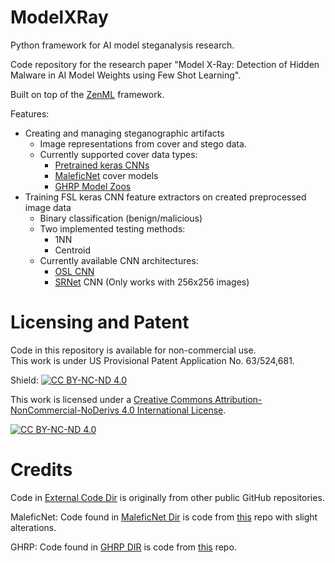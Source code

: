 # ModelXRay
Python framework for AI model steganalysis research.  

Code repository for the research paper "Model X-Ray: Detection of Hidden Malware in AI Model Weights using Few Shot Learning".  



Built on top of the [ZenML](https://github.com/zenml-io/zenml) framework.  

Features:
  - Creating and managing steganographic artifacts
    - Image representations from cover and stego data.
    - Currently supported cover data types:
      - [Pretrained keras CNNs](https://keras.io/api/applications/)
      - [MaleficNet](https://github.com/pagiux/maleficnet) cover models
      - [GHRP Model Zoos](https://github.com/HSG-AIML/NeurIPS_2022-Generative_Hyper_Representations/tree/main)
  - Training FSL keras CNN feature extractors on created preprocessed image data
    - Binary classification (benign/malicious)
    - Two implemented testing methods:
      - 1NN
      - Centroid
    - Currently available CNN architectures:
      - [OSL CNN](https://paperswithcode.com/paper/siamese-neural-networks-for-one-shot-image)
      - [SRNet](https://doi.org/10.1109/TIFS.2018.2871749) CNN (Only works with 256x256 images)

# Licensing and Patent

Code in this repository is available for non-commercial use.  
This work is under US Provisional Patent Application No. 63/524,681.

Shield: [![CC BY-NC-ND 4.0][cc-by-nc-nd-shield]][cc-by-nc-nd]

This work is licensed under a
[Creative Commons Attribution-NonCommercial-NoDerivs 4.0 International License][cc-by-nc-nd].

[![CC BY-NC-ND 4.0][cc-by-nc-nd-image]][cc-by-nc-nd]

[cc-by-nc-nd]: http://creativecommons.org/licenses/by-nc-nd/4.0/
[cc-by-nc-nd-image]: https://licensebuttons.net/l/by-nc-nd/4.0/88x31.png
[cc-by-nc-nd-shield]: https://img.shields.io/badge/License-CC%20BY--NC--ND%204.0-lightgrey.svg

# Credits
Code in [External Code Dir](external_code/) is originally from other public GitHub repositories.  
  
MaleficNet: Code found in [MaleficNet Dir](external_code/maleficnet/maleficnet/) is code from [this](https://github.com/pagiux/maleficnet.git) repo with slight alterations.  

GHRP: Code found in [GHRP DIR](external_code/ghrp/) is code from [this](https://github.com/HSG-AIML/NeurIPS_2022-Generative_Hyper_Representations.git) repo.
